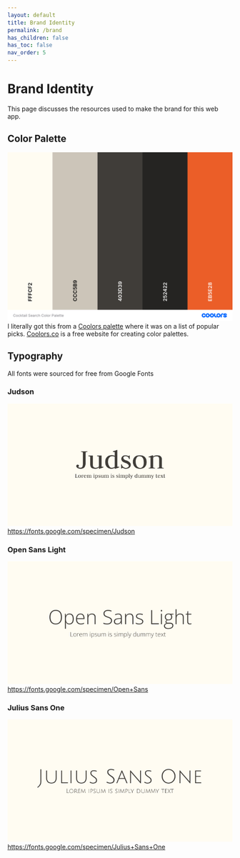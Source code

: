 ```yaml
---
layout: default
title: Brand Identity
permalink: /brand
has_children: false
has_toc: false
nav_order: 5
---
```


# Brand Identity
This page discusses the resources used to make the brand for this web app.

## Color Palette
![Color Pallete](./images/brand/color_palette.png)
I literally got this from a [Coolors palette](https://coolors.co/palette/fffcf2-ccc5b9-403d39-252422-eb5e28) where it was on a list of popular picks. [Coolors.co](https://coolors.co/) is a free website for creating color palettes.

## Typography
All fonts were sourced for free from Google Fonts
### Judson
![Judson Image](./images/brand/font_judson.png)
https://fonts.google.com/specimen/Judson

### Open Sans Light
![Open Sans Image](./images/brand/font_open.png)
https://fonts.google.com/specimen/Open+Sans

### Julius Sans One
![Julius image](./images/brand/font_julius.png)
https://fonts.google.com/specimen/Julius+Sans+One
